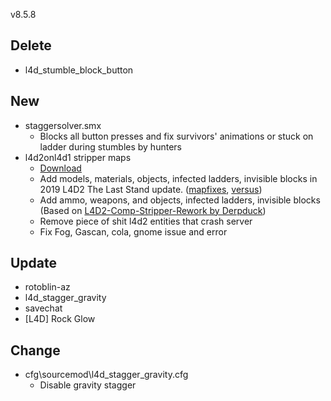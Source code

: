 v8.5.8

## Delete
* l4d_stumble_block_button

## New
* staggersolver.smx
	* Blocks all button presses and fix survivors' animations or stuck on ladder during stumbles by hunters
* l4d2onl4d1 stripper maps
	* [Download](https://www.gamemaps.com/details/32168)
	* Add models, materials, objects, infected ladders, invisible blocks in 2019 L4D2 The Last Stand update. ([mapfixes](https://github.com/jacob404/Official-Vscripts-Decompiled/blob/master/update/anv_mapfixes.nut), [versus](https://github.com/jacob404/Official-Vscripts-Decompiled/blob/master/update/anv_versus.nut))
	* Add ammo, weapons, and objects, infected ladders, invisible blocks (Based on [L4D2-Comp-Stripper-Rework by Derpduck](https://github.com/Derpduck/L4D2-Comp-Stripper-Rework))
	* Remove piece of shit l4d2 entities that crash server
	* Fix Fog, Gascan, cola, gnome issue and error
  
## Update
* rotoblin-az
* l4d_stagger_gravity
* savechat
* [L4D] Rock Glow

## Change
* cfg\sourcemod\l4d_stagger_gravity.cfg
	* Disable gravity stagger





